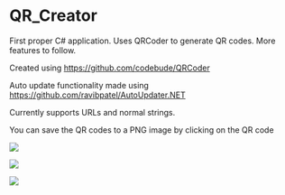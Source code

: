 # QR_Creator
First proper C# application. Uses QRCoder to generate QR codes. More features to follow.

Created using https://github.com/codebude/QRCoder

Auto update functionality made using https://github.com/ravibpatel/AutoUpdater.NET

Currently supports URLs and normal strings. 

You can save the QR codes to a PNG image by clicking on the QR code

![](https://erratic.get-some.help/4dUXhj9.png)

![](https://erratic.get-some.help/6pJQrh7.png)

![](https://erratic.get-some.help/6MQQzJu.png)

